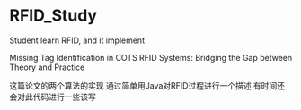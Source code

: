 # RFID_Study
Student learn RFID, and it implement

Missing Tag Identification in COTS RFID Systems: Bridging the Gap between Theory and Practice

这篇论文的两个算法的实现
通过简单用Java对RFID过程进行一个描述
有时间还会对此代码进行一些该写
